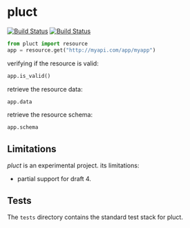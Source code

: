 pluct
=====

[![Build Status](https://drone.io/github.com/globocom/pluct/status.png)](https://drone.io/github.com/globocom/pluct/latest)
[![Build Status](https://travis-ci.org/globocom/pluct.png)](https://travis-ci.org/globocom/pluct)

```python
from pluct import resource
app = resource.get("http://myapi.com/app/myapp")
```

verifying if the resource is valid:
```python
app.is_valid()
```

retrieve the resource data:
```python
app.data
```

retrieve the resource schema:
```python
app.schema
```

Limitations
-----------

*pluct* is an experimental project. its limitations:

* partial support for draft 4.


Tests
-----

The ``tests`` directory contains the standard test stack for pluct.


